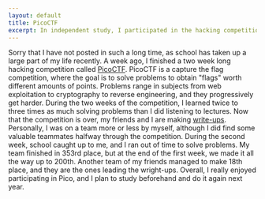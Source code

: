 ```yaml
---
layout: default
title: PicoCTF
excerpt: In independent study, I participated in the hacking competition PicoCTF.
---
```


Sorry that I have not posted in such a long time, as school has taken up a large part of my life recently. A week ago, I finished a two week long hacking competition called [PicoCTF](https://picoctf.com/). PicoCTF is a capture the flag competition, where the goal is to solve problems to obtain "flags" worth different amounts of points. Problems range in subjects from web exploitation to cryptography to reverse engineering, and they progressively get harder. During the two weeks of the competition, I learned twice to three times as much solving problems than I did listening to lectures. Now that the competition is over, my friends and I are making [write-ups](http://ehsandev.com/pico2014/). Personally, I was on a team more or less by myself, although I did find some valuable teammates halfway through the competition. During the second week, school caught up to me, and I ran out of time to solve problems. My team finished in 353rd place, but at the end of the first week, we made it all the way up to 200th. Another team of my friends managed to make 18th place, and they are the ones leading the wright-ups. Overall, I really enjoyed participating in Pico, and I plan to study beforehand and do it again next year.
